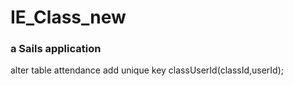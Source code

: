 # IE_Class_new
### a Sails application

alter table attendance add unique key classUserId(classId,userId);